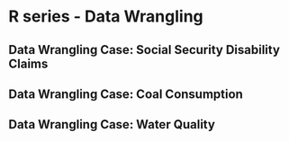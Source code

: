 # R series - Data Wrangling 
## Data Wrangling Case: Social Security Disability Claims

## Data Wrangling Case: Coal Consumption

## Data Wrangling Case: Water Quality
